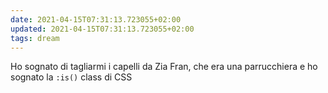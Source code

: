 ```yaml
---
date: 2021-04-15T07:31:13.723055+02:00
updated: 2021-04-15T07:31:13.723055+02:00
tags: dream
---
```

Ho sognato di tagliarmi i capelli da Zia Fran, che era una parrucchiera e ho sognato la `:is()` class di CSS